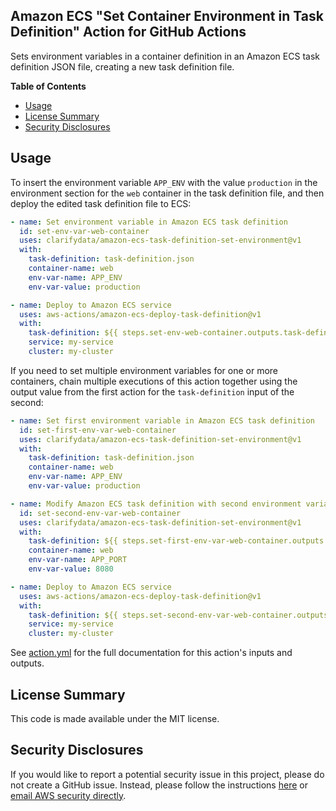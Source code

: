 ## Amazon ECS "Set Container Environment in Task Definition" Action for GitHub Actions

Sets environment variables in a container definition in an Amazon ECS task definition JSON file, creating a new task definition file.

**Table of Contents**

<!-- toc -->

- [Usage](#usage)
- [License Summary](#license-summary)
- [Security Disclosures](#security-disclosures)

<!-- tocstop -->

## Usage

To insert the environment variable `APP_ENV` with the value `production` in the environment section for the `web` container in the task definition file, and then deploy the edited task definition file to ECS:

```yaml
- name: Set environment variable in Amazon ECS task definition
  id: set-env-var-web-container
  uses: clarifydata/amazon-ecs-task-definition-set-environment@v1
  with:
    task-definition: task-definition.json
    container-name: web
    env-var-name: APP_ENV
    env-var-value: production

- name: Deploy to Amazon ECS service
  uses: aws-actions/amazon-ecs-deploy-task-definition@v1
  with:
    task-definition: ${{ steps.set-env-web-container.outputs.task-definition }}
    service: my-service
    cluster: my-cluster
```

If you need to set multiple environment variables for one or more containers, chain multiple executions of this action
together using the output value from the first action for the `task-definition`
input of the second:

```yaml
- name: Set first environment variable in Amazon ECS task definition
  id: set-first-env-var-web-container
  uses: clarifydata/amazon-ecs-task-definition-set-environment@v1
  with:
    task-definition: task-definition.json
    container-name: web
    env-var-name: APP_ENV
    env-var-value: production

- name: Modify Amazon ECS task definition with second environment variable
  id: set-second-env-var-web-container
  uses: clarifydata/amazon-ecs-task-definition-set-environment@v1
  with:
    task-definition: ${{ steps.set-first-env-var-web-container.outputs.task-definition }}
    container-name: web
    env-var-name: APP_PORT
    env-var-value: 8080

- name: Deploy to Amazon ECS service
  uses: aws-actions/amazon-ecs-deploy-task-definition@v1
  with:
    task-definition: ${{ steps.set-second-env-var-web-container.outputs.task-definition }}
    service: my-service
    cluster: my-cluster
```

See [action.yml](action.yml) for the full documentation for this action's inputs and outputs.

## License Summary

This code is made available under the MIT license.

## Security Disclosures

If you would like to report a potential security issue in this project, please do not create a GitHub issue. Instead, please follow the instructions [here](https://aws.amazon.com/security/vulnerability-reporting/) or [email AWS security directly](mailto:aws-security@amazon.com).
